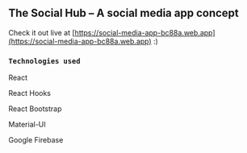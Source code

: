 ﻿## The Social Hub – A social media app concept

Check it out live at [https://social-media-app-bc88a.web.app](https://social-media-app-bc88a.web.app) :)

### `Technologies used`

React

React Hooks

React Bootstrap

Material-UI

Google Firebase
